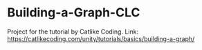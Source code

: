 # Building-a-Graph-CLC
Project for the tutorial by Catlike Coding.
Link: https://catlikecoding.com/unity/tutorials/basics/building-a-graph/